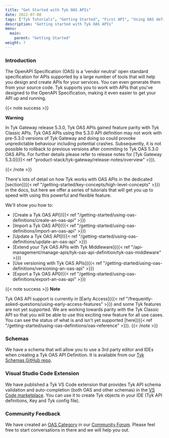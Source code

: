 ```yaml
---
title: "Get Started with Tyk OAS APIs"
date: 2022-07-08
tags: ["Tyk Tutorials", "Getting Started", "First API", "Using OAS definitions"]
description: "Getting started with Tyk OAS APIs"
menu:
  main:
    parent: "Getting Started"
weight: 7
---
```



### Introduction

The OpenAPI Specification (OAS) is a ‘vendor neutral’ open standard specification for APIs supported by a large number of tools that will help you design and create APIs for your services. You can even generate them from your source code. Tyk supports you to work with APIs that you've designed to the OpenAPI Specification, making it even easier to get your API up and running.

{{< note success >}}

**Warning**

In Tyk Gateway release 5.3.0, Tyk OAS APIs gained feature parity with Tyk Classic APIs. Tyk OAS APIs using the 5.3.0 API definition may not work with pre-5.3.0 versions of Tyk Gateway and doing so could provoke unpredictable behaviour including potential crashes. Subsequently, it is not possible to rollback to previous versions after commiting to Tyk OAS 5.3.0 OAS APIs. For further details please refer to release notes for [Tyk Gateway 5.3.0]({{< ref "product-stack/tyk-gateway/release-notes/overview" >}}).   

{{< /note >}}

There's lots of detail on how Tyk works with OAS APIs in the dedicated [section]({{< ref "/getting-started/key-concepts/high-level-concepts" >}}) in the docs, but here we offer a series of tutorials that will get you up to speed with using this powerful and flexible feature.

We'll show you how to:
- [Create a Tyk OAS API]({{< ref "/getting-started/using-oas-definitions/create-an-oas-api" >}})
- [Import a Tyk OAS API]({{< ref "/getting-started/using-oas-definitions/import-an-oas-api" >}})
- [Update a Tyk OAS API]({{< ref "/getting-started/using-oas-definitions/update-an-oas-api" >}})
- [Extend your Tyk OAS APIs with Tyk Middleware]({{< ref "/api-management/manage-apis/tyk-oas-api-definition/tyk-oas-middleware" >}})
- [Use versioning with Tyk OAS APIs]({{< ref "/getting-started/using-oas-definitions/versioning-an-oas-api" >}})
- [Export a Tyk OAS API]({{< ref "/getting-started/using-oas-definitions/export-an-oas-api" >}})

{{< note success >}}
**Note**  

Tyk OAS API support is currently in [Early Access]({{< ref "/frequently-asked-questions/using-early-access-features" >}}) and some Tyk features are not yet supported. We are working towards parity with the Tyk Classic API so that you will be able to use this exciting new feature for all use cases. You can see the status of what is and isn't yet supported [here]({{< ref "/getting-started/using-oas-definitions/oas-reference" >}}). 
{{< /note >}}

### Schemas

We have a schema that will allow you to use a 3rd party editor and IDEs when creating a Tyk OAS API Definition. It is available from our [Tyk Schemas GitHub repo](https://raw.githubusercontent.com/TykTechnologies/tyk-schemas/main/JSON/draft-04/schema_TykOasApiDef_3.0.x.json).

### Visual Studio Code Extension
We have published a Tyk VS Code extension that provides Tyk API schema validation and auto-completion (both OAS and other schemas) in the [VS Code marketplace](https://marketplace.visualstudio.com/items?itemName=TykTechnologiesLimited.tyk-schemas). You can use it to create Tyk objects in your IDE (Tyk API definitions, Key and Tyk config file).

### Community Feedback

We have created an [OAS Category](https://community.tyk.io/c/oas/21) in our [Community Forum](https://community.tyk.io/). Please feel free to start conversations in there and we will help you out.
